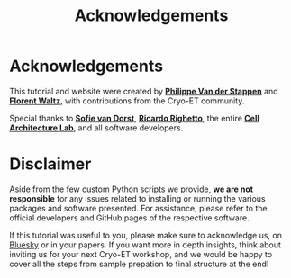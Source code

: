 ﻿---
layout: default
title: "Acknowledgements"
nav_order: 10
---

# Acknowledgements

This tutorial and website were created by [**Philippe Van der Stappen**](https://bsky.app/profile/phaips.vd.st) and [**Florent Waltz**](https://bsky.app/profile/florentwaltz.bsky.social), with contributions from the Cryo-ET community.

Special thanks to **[Sofie van Dorst](https://bsky.app/profile/sofie-dot-rec.bsky.social)**, **[Ricardo Righetto](https://bsky.app/profile/lifeonthewedge.bsky.social)**, the entire [**Cell Architecture Lab**](https://www.cellarchlab.com/), and all software developers.

# Disclaimer

Aside from the few custom Python scripts we provide, **we are not responsible** for any issues related to installing or running 
the various packages and software presented. For assistance, please refer to the official developers and GitHub pages of the respective software.

If this tutorial was useful to you, please make sure to acknowledge us, on [Bluesky](https://bsky.app/profile/cellarchlab.com) or in your papers.
If you want more in depth insights, think about inviting us for your next Cryo-ET workshop, and we would be happy to cover all the steps from sample prepation to final structure at the end!
